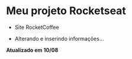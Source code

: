 # Meu projeto Rocketseat

- Site RocketCoffee
* Alterando e inserindo informações...

**Atualizado em 10/08**


